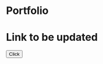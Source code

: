 # Portfolio

<h1>Link to be updated</h1>
<a href="https://iamswet.github.io/Portfolio/">
  <button>Click</button>
</a>
